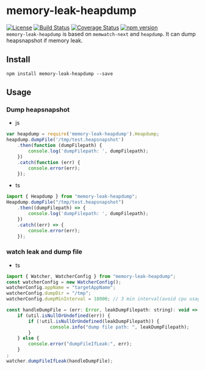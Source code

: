 # memory-leak-heapdump
[![License](http://img.shields.io/:license-apache-brightgreen.svg)](http://www.apache.org/licenses/LICENSE-2.0.html)
[![Build Status](https://travis-ci.org/wz2cool/memory-leak-heapdump.svg?branch=master)](https://travis-ci.org/wz2cool/memory-leak-heapdump)
[![Coverage Status](https://coveralls.io/repos/github/wz2cool/memory-leak-heapdump/badge.svg?branch=master)](https://coveralls.io/github/wz2cool/memory-leak-heapdump?branch=master)
[![npm version](https://badge.fury.io/js/memory-leak-heapdump.svg)](https://badge.fury.io/js/memory-leak-heapdump)  
`memory-leak-heapdump` is based on `memwatch-next` and `heapdump`. It can dump heapsnapshot if memory leak.
  
## Install
`npm install memory-leak-heapdump --save`
  
## Usage
### Dump heapsnapshot
- js
```js
var heapdump = require('memory-leak-heapdump').Heapdump;
heapdump.dumpFile('/tmp/test.heapsnapshot')
    .then(function (dumpFilepath) {
        console.log('dumpFilepath: ', dumpFilepath);
    })
    .catch(function (err) {
        console.error(err);
    });
```
- ts
```js
import { Heapdump } from "memory-leak-heapdump";
Heapdump.dumpFile("/tmp/test.heapsnapshot")
    .then((dumpFilepath) => {
        console.log('dumpFilepath: ', dumpFilepath);
    })
    .catch((err) => {
        console.error(err);
    });
```

### watch leak and dump file
- ts
```js
import { Watcher, WatcherConfig } from "memory-leak-heapdump";
const watcherConfig = new WatcherConfig();
watcherConfig.appName = "targetAppName";
watcherConfig.dumpDir = "/tmp";
watcherConfig.dumpMinInterval = 18000; // 3 min interval(avoid cpu usage issue).

const handleDumpFile = (err: Error, leakDumpFilepath: string): void => {
    if (util.isNullOrUndefined(err)) {
        if (!util.isNullOrUndefined(leakDumpFilepath)) {
                console.info("dump file path: ", leakDumpFilepath);
        }
    } else {
        console.error("dumpFileIfLeak:", err);
    }
;
watcher.dumpFileIfLeak(handleDumpFile);
```
